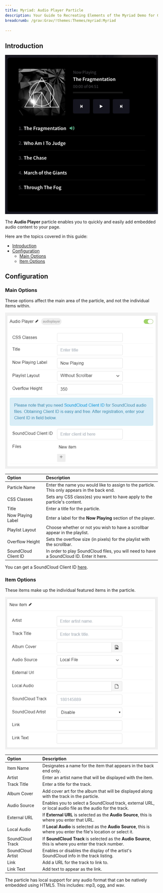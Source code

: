 ```yaml
---
title: Myriad: Audio Player Particle
description: Your Guide to Recreating Elements of the Myriad Demo for Grav
breadcrumb: /grav:Grav/!themes:Themes/myriad:Myriad

---
```


## Introduction

![](assets/particle_audio1.jpg)

The **Audio Player** particle enables you to quickly and easily add embedded audio content to your page.

Here are the topics covered in this guide:

- [Introduction](#introduction)
- [Configuration](#configuration)
  - [Main Options](#main-options)
  - [Item Options](#item-options)

## Configuration

### Main Options 

These options affect the main area of the particle, and not the individual items within.

![](assets/particle_audio2.png)

| Option               | Description                                                                                 |
| :------------------- | :------------------------------------------------------------------------------------------ |
| Particle Name        | Enter the name you would like to assign to the particle. This only appears in the back end. |
| CSS Classes          | Sets any CSS class(es) you want to have apply to the particle's content.                    |
| Title                | Enter a title for the particle.                                                             |
| Now Playing Label    | Enter a label for the **Now Playing** section of the player.                                |
| Playlist Layout      | Choose whether or not you wish to have a scrollbar appear in the playlist.                  |
| Overflow Height      | Sets the overflow size (in pixels) for the playlist with the scrollbar.                     |
| SoundCloud Client ID | In order to play SoundCloud files, you will need to have a SoundCloud ID. Enter it here.    |

You can get a SoundCloud Client ID [here](http://soundcloud.com/you/apps/new).

### Item Options

These items make up the individual featured items in the particle.

![](assets/particle_audio3.png)

| Option            | Description                                                                                                       |
| :---------------- | :---------------------------------------------------------------------------------------------------------------- |
| Item Name         | Designates a name for the item that appears in the back end only.                                                 |
| Artist            | Enter an artist name that will be displayed with the item.                                                        |
| Track Title       | Enter a title for the track.                                                                                      |
| Album Cover       | Add cover art for the album that will be displayed along with the track in the particle.                          |
| Audio Source      | Enables you to select a SoundCloud track, external URL, or local audio file as the audio for the track.           |
| External URL      | If **External URL** is selected as the **Audio Source**, this is where you enter that URL.                        |
| Local Audio       | If **Local Audio** is selected as the **Audio Source**, this is where you enter the file's location or select it. |
| SoundCloud Track  | If **SoundCloud Track** is selected as the **Audio Source**, this is where you enter the track number.            |
| SoundCloud Artist | Enables or disables the display of the artist's SoundCloud info in the track listing.                             |
| Link              | Add a URL for the track to link to.                                                                               |
| Link Text         | Add text to appear as the link.                                                                                   |

The particle has local support for any audio format that can be natively embedded using HTML5. This includes: mp3, ogg, and wav.

